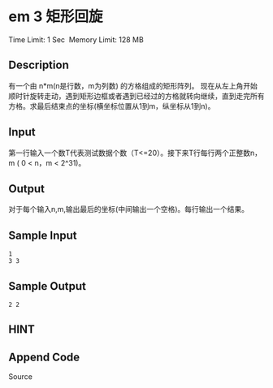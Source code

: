 # em 3  矩形回旋
Time Limit: 1 Sec  Memory Limit: 128 MB


## Description
有一个由 n*m(n是行数，m为列数) 的方格组成的矩形阵列。
现在从左上角开始顺时针旋转走动，遇到矩形边框或者遇到已经过的方格就转向继续，直到走完所有方格。求最后结束点的坐标(横坐标位置从1到m，纵坐标从1到n)。


## Input
第一行输入一个数T代表测试数据个数（T<=20）。接下来T行每行两个正整数n，m ( 0 < n，m < 2^31)。


## Output
对于每个输入n,m,输出最后的坐标(中间输出一个空格)。每行输出一个结果。


## Sample Input
```
1
3 3

```
## Sample Output
```
2 2

```

## HINT


## Append Code
Source